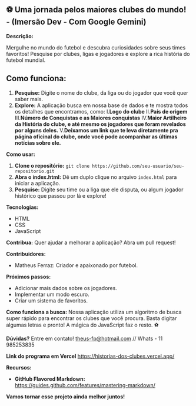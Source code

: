 ## ⚽  Uma jornada pelos maiores clubes do mundo! - (Imersão Dev - Com Google Gemini)

**Descrição:**

Mergulhe no mundo do futebol e descubra curiosidades sobre seus times favoritos! Pesquise por clubes, ligas e jogadores e explore a rica história do futebol mundial.

## Como funciona:

1. **Pesquise:** Digite o nome do clube, da liga ou do jogador que você quer saber mais.
2. **Explore:** A aplicação busca em nossa base de dados e te mostra todos os detalhes que encontramos, como:
I.**Logo do clube**
II.**País de origem**
III.**Número de Conquistas e as Maiores conquistas**
IV.**Maior Artilheiro da História do clube, e até mesmo os jogadores que foram revelados por alguns deles.**
V.**Deixamos um link que te leva diretamente pra página oficinal do clube, onde você pode acompanhar as últimas notícias sobre ele.**


**Como usar:**

1. **Clone o repositório:** `git clone https://github.com/seu-usuario/seu-repositorio.git`
2. **Abra o index.html:** Dê um duplo clique no arquivo `index.html` para iniciar a aplicação.
3. **Pesquise:** Digite seu time ou a liga que ele disputa, ou algum jogador histórico que passou por lá e explore!

**Tecnologias:**
* HTML
* CSS
* JavaScript

**Contribua:**
Quer ajudar a melhorar a aplicação? Abra um pull request!

**Contribuidores:**
* Matheus Ferraz: Criador e apaixonado por futebol.

**Próximos passos:**
* Adicionar mais dados sobre os jogadores.
* Implementar um modo escuro.
* Criar um sistema de favoritos.

**Como funciona a busca:**
Nossa aplicação utiliza um algoritmo de busca super rápido para encontrar os clubes que você procura. Basta digitar algumas letras e pronto! A mágica do JavaScript faz o resto. ⚽️

**Dúvidas?**
Entre em contato!
theus-fp@hotmail.com //
Whats - 11 985253835

**Link do programa em Vercel**
https://historias-dos-clubes.vercel.app/

**Recursos:**
* **GitHub Flavored Markdown:** https://guides.github.com/features/mastering-markdown/

**Vamos tornar esse projeto ainda melhor juntos!**
